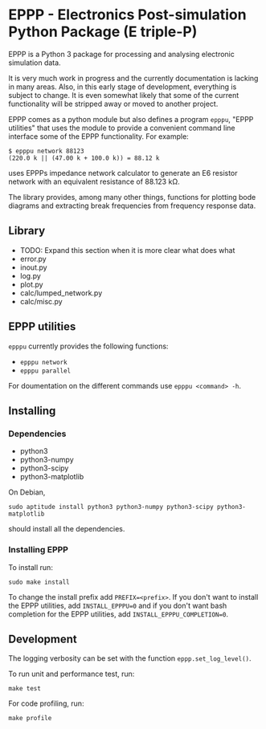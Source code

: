 # EPPP - Electronics Post-simulation Python Package (E triple-P)

EPPP is a Python 3 package for processing and analysing electronic simulation data.

It is very much work in progress and the currently documentation is lacking in many areas. Also, in this early stage of development, everything is subject to change. It is even somewhat likely that some of the current functionality will be stripped away or moved to another project.

EPPP comes as a python module but also defines a program `epppu`, "EPPP utilities" that uses the module to provide a convenient command line interface some of the EPPP functionality. For example:

	$ epppu network 88123
	(220.0 k || (47.00 k + 100.0 k)) = 88.12 k

uses EPPPs impedance network calculator to generate an E6 resistor network with an equivalent resistance of 88.123 kΩ.

The library provides, among many other things, functions for plotting bode diagrams and extracting break frequencies from frequency response data.

## Library
- TODO: Expand this section when it is more clear what does what
- error.py
- inout.py
- log.py
- plot.py
- calc/lumped\_network.py
- calc/misc.py

## EPPP utilities
`epppu` currently provides the following functions:

- `epppu network`
- `epppu parallel`

For doumentation on the different commands use
`epppu <command> -h`.

## Installing

### Dependencies
- python3
- python3-numpy
- python3-scipy
- python3-matplotlib

On Debian,

	sudo aptitude install python3 python3-numpy python3-scipy python3-matplotlib

should install all the dependencies.

### Installing EPPP
To install run:

	sudo make install

To change the install prefix add `PREFIX=<prefix>`. If you don't want to install the EPPP utilities, add `INSTALL_EPPPU=0` and if you don't want bash completion for the EPPP utilities, add `INSTALL_EPPPU_COMPLETION=0`.

## Development

The logging verbosity can be set with the function `eppp.set_log_level()`.

To run unit and performance test, run:

	make test

For code profiling, run:

	make profile
